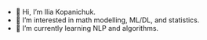 - 👋 Hi, I’m Ilia Kopanichuk.
- 👀 I’m interested in math modelling, ML/DL, and statistics. 
- 🌱 I’m currently learning NLP and algorithms.

<!---
ikopanichuk/ikopanichuk is a ✨ special ✨ repository because its `README.md` (this file) appears on your GitHub profile.
You can click the Preview link to take a look at your changes.
--->
